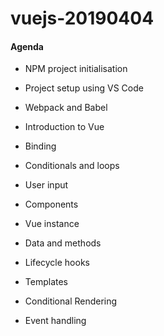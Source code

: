 # vuejs-20190404

#### Agenda

- NPM project initialisation
- Project setup using VS Code

- Webpack and Babel
- Introduction to Vue

- Binding
- Conditionals and loops

- User input
- Components

- Vue instance
- Data and methods

- Lifecycle hooks
- Templates

- Conditional Rendering
- Event handling
